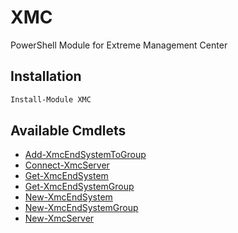 # XMC

PowerShell Module for Extreme Management Center

## Installation

```powershell
Install-Module XMC
```

## Available Cmdlets
* [Add-XmcEndSystemToGroup](/cmdlets/Add-XmcEndSystemToGroup.md)
* [Connect-XmcServer](/cmdlets/Connect-XmcServer.md)
* [Get-XmcEndSystem](/cmdlets/Get-XmcEndSystem.md)
* [Get-XmcEndSystemGroup](/cmdlets/Get-XmcEndSystemGroup.md)
* [New-XmcEndSystem](/cmdlets/New-XmcEndSystem.md)
* [New-XmcEndSystemGroup](/cmdlets/New-XmcEndSystemGroup.md)
* [New-XmcServer](/cmdlets/New-XmcServer.md)